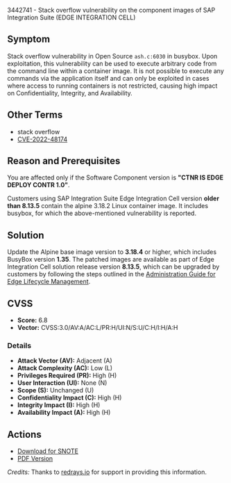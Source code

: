 3442741 - Stack overflow vulnerability on the component images of SAP Integration Suite (EDGE INTEGRATION CELL)

## Symptom

Stack overflow vulnerability in Open Source `ash.c:6030` in busybox. Upon exploitation, this vulnerability can be used to execute arbitrary code from the command line within a container image. It is not possible to execute any commands via the application itself and can only be exploited in cases where access to running containers is not restricted, causing high impact on Confidentiality, Integrity, and Availability.

## Other Terms

- stack overflow
- [CVE-2022-48174](https://www.cve.org/CVERecord?id=CVE-2022-48174)

## Reason and Prerequisites

You are affected only if the Software Component version is **"CTNR IS EDGE DEPLOY CONTR 1.0"**.

Customers using SAP Integration Suite Edge Integration Cell version **older than 8.13.5** contain the alpine 3.18.2 Linux container image. It includes busybox, for which the above-mentioned vulnerability is reported.

## Solution

Update the Alpine base image version to **3.18.4** or higher, which includes BusyBox version **1.35**. The patched images are available as part of Edge Integration Cell solution release version **8.13.5**, which can be upgraded by customers by following the steps outlined in the [Administration Guide for Edge Lifecycle Management](https://me.sap.com/help.sap.com/docs/EDGE_LIFECYCLE_MANAGEMENT/9d5719aae5aa4d479083253ba79c23f9/6fdd0e6794e549d4b023ed8d78efb38a.html).

## CVSS

- **Score:** 6.8
- **Vector:** CVSS:3.0/AV:A/AC:L/PR:H/UI:N/S:U/C:H/I:H/A:H

### Details

- **Attack Vector (AV):** Adjacent (A)
- **Attack Complexity (AC):** Low (L)
- **Privileges Required (PR):** High (H)
- **User Interaction (UI):** None (N)
- **Scope (S):** Unchanged (U)
- **Confidentiality Impact (C):** High (H)
- **Integrity Impact (I):** High (H)
- **Availability Impact (A):** High (H)

## Actions

- [Download for SNOTE](https://notesdownloads.sap.com/note/0040000000405892024)
- [PDF Version](https://userapps.support.sap.com/sap/support/sfm/notes/print/0003442741?language=en-US&token=705CF26CB76ABA40A3C3A801569C519E)

*Credits:* Thanks to [redrays.io](https://redrays.io) for support in providing this information.